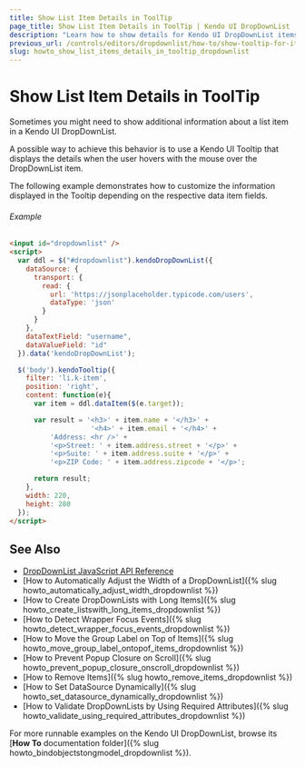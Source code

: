 ```yaml
---
title: Show List Item Details in ToolTip
page_title: Show List Item Details in ToolTip | Kendo UI DropDownList
description: "Learn how to show details for Kendo UI DropDownList items by using a Kendo UI Tooltip."
previous_url: /controls/editors/dropdownlist/how-to/show-tooltip-for-items
slug: howto_show_list_items_details_in_tooltip_dropdownlist
---
```


# Show List Item Details in ToolTip

Sometimes you might need to show additional information about a list item in a Kendo UI DropDownList.

A possible way to achieve this behavior is to use a Kendo UI Tooltip that displays the details when the user hovers with the mouse over the DropDownList item.

The following example demonstrates how to customize the information displayed in the Tooltip depending on the respective data item fields.

###### Example

```html
<input id="dropdownlist" />
<script>
  var ddl = $("#dropdownlist").kendoDropDownList({
    dataSource: {
      transport: {
        read: {
          url: 'https://jsonplaceholder.typicode.com/users',
          dataType: 'json'
        }
      }
    },
    dataTextField: "username",
    dataValueField: "id"
  }).data('kendoDropDownList');

  $('body').kendoTooltip({
    filter: 'li.k-item',
    position: 'right',
    content: function(e){
      var item = ddl.dataItem($(e.target));

      var result = '<h3>' + item.name + '</h3>' +
					'<h4>' + item.email + '</h4>' +
          'Address: <hr />' +
          '<p>Street: ' + item.address.street + '</p>' +
          '<p>Suite: ' + item.address.suite + '</p>' +
          '<p>ZIP Code: ' + item.address.zipcode + '</p>';

      return result;
    },
    width: 220,
    height: 280
  });
</script>
```

## See Also

* [DropDownList JavaScript API Reference](/api/javascript/ui/dropdownlist)
* [How to Automatically Adjust the Width of a DropDownList]({% slug howto_automatically_adjust_width_dropdownlist %})
* [How to Create DropDownLists with Long Items]({% slug howto_create_listswith_long_items_dropdownlist %})
* [How to Detect Wrapper Focus Events]({% slug howto_detect_wrapper_focus_events_dropdownlist %})
* [How to Move the Group Label on Top of Items]({% slug howto_move_group_label_ontopof_items_dropdownlist %})
* [How to Prevent Popup Closure on Scroll]({% slug howto_prevent_popup_closure_onscroll_dropdownlist %})
* [How to Remove Items]({% slug howto_remove_items_dropdownlist %})
* [How to Set DataSource Dynamically]({% slug howto_set_datasource_dynamically_dropdownlist %})
* [How to Validate DropDownLists by Using Required Attributes]({% slug howto_validate_using_required_attributes_dropdownlist %})

For more runnable examples on the Kendo UI DropDownList, browse its [**How To** documentation folder]({% slug howto_bindobjectstongmodel_dropdownlist %}).
